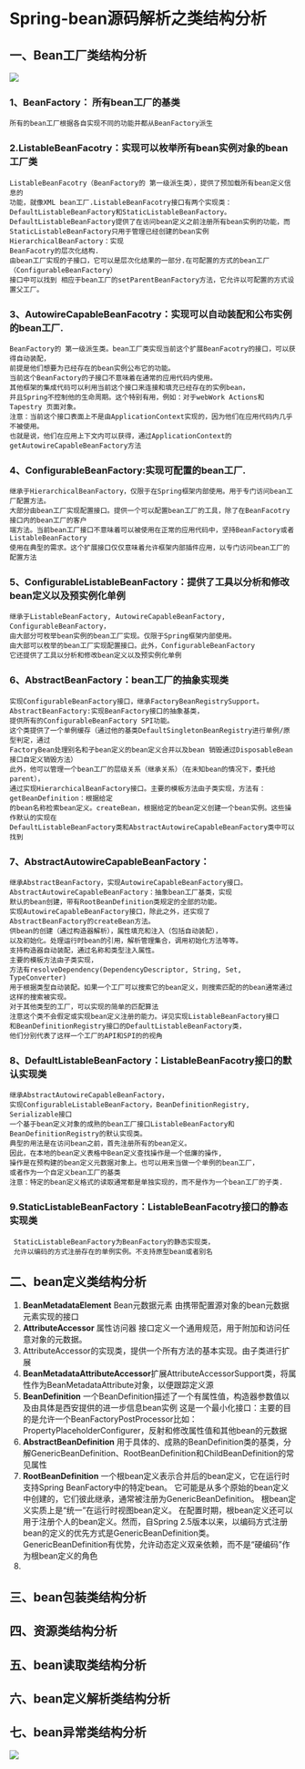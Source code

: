 # Spring-bean源码解析之类结构分析

## 一、Bean工厂类结构分析
![](https://i.imgur.com/AewGAct.jpg)

### 1、BeanFactory： 所有bean工厂的基类 
	所有的bean工厂根据各自实现不同的功能并都从BeanFactory派生

### 2.ListableBeanFacotry：实现可以枚举所有bean实例对象的bean工厂类
	ListableBeanFacotry（BeanFactory的 第一级派生类），提供了预加载所有bean定义信息的
    功能，就像XML bean工厂.ListableBeanFacotry接口有两个实现类：
    DefaultListableBeanFactory和StaticListableBeanFactory。
	DefaultListableBeanFactory提供了在访问bean定义之前注册所有bean实例的功能，而
	StaticListableBeanFactory只用于管理已经创建的bean实例HierarchicalBeanFactory：实现
    BeanFacotry的层次化结构. 
    由bean工厂实现的子接口，它可以是层次化结果的一部分.在可配置的方式的bean工厂（ConfigurableBeanFactory）
	接口中可以找到 相应于bean工厂的setParentBeanFactory方法，它允许以可配置的方式设置父工厂。
     
### 3、AutowireCapableBeanFacotry：实现可以自动装配和公布实例的bean工厂. 
    BeanFactory的 第一级派生类。bean工厂类实现当前这个扩展BeanFacotry的接口，可以获得自动装配，
	前提是他们想要为已经存在的bean实例公布它的功能。
	当前这个BeanFactory的子接口不意味着在通常的应用代码内使用。
	其他框架的集成代码可以利用当前这个接口来连接和填充已经存在的实例bean，
	并且Spring不控制他的生命周期。这个特别有用，例如：对于webWork Actions和Tapestry 页面对象。
	注意：当前这个接口表面上不是由ApplicationContext实现的，因为他们在应用代码内几乎不被使用。
	也就是说，他们在应用上下文内可以获得，通过ApplicationContext的getAutowireCapableBeanFactory方法

### 4、ConfigurableBeanFactory:实现可配置的bean工厂. 
    继承于HierarchicalBeanFactory，仅限于在Spring框架内部使用。用于专门访问bean工厂配置方法。
	大部分由bean工厂实现配置接口。提供一个可以配置bean工厂的工具，除了在BeanFacotry接口内的bean工厂的客户
    端方法。当前bean工厂接口不意味着可以被使用在正常的应用代码中，坚持BeanFactory或者ListableBeanFactory
    使用在典型的需求。这个扩展接口仅仅意味着允许框架内部插件应用，以专门访问bean工厂的配置方法

### 5、ConfigurableListableBeanFactory：提供了工具以分析和修改bean定义以及预实例化单例 
    继承于ListableBeanFactory, AutowireCapableBeanFactory, ConfigurableBeanFactory，
    由大部分可枚举bean实例的bean工厂实现。仅限于Spring框架内部使用。
	由大部可以枚举的bean工厂实现配置接口。此外，ConfigurableBeanFactory
    它还提供了工具以分析和修改bean定义以及预实例化单例

### 6、AbstractBeanFactory：bean工厂的抽象实现类 
    实现ConfigurableBeanFactory接口，继承FactoryBeanRegistrySupport。
	AbstractBeanFactory:实现BeanFactory接口的抽象基类，
    提供所有的ConfigurableBeanFactory SPI功能。
	这个类提供了一个单例缓存（通过他的基类DefaultSingletonBeanRegistry进行单例/原型判定，通过
	FactoryBean处理别名和子bean定义的bean定义合并以及bean 销毁通过DisposableBean接口自定义销毁方法）
	此外，他可以管理一个bean工厂的层级关系（继承关系）（在未知bean的情况下，委托给parent），
    通过实现HierarchicalBeanFactory接口。主要的模板方法由子类实现，方法有：getBeanDefinition：根据给定
    的bean名称检索bean定义。createBean，根据给定的bean定义创建一个bean实例。这些操作默认的实现在
    DefaultListableBeanFactory类和AbstractAutowireCapableBeanFactory类中可以找到

### 7、AbstractAutowireCapableBeanFactory： 
    继承AbstractBeanFactory，实现AutowireCapableBeanFactory接口。
	AbstractAutowireCapableBeanFactory：抽象bean工厂基类，实现
	默认的bean创建，带有RootBeanDefinition类规定的全部的功能。 
    实现AutowireCapableBeanFactory接口，除此之外，还实现了
    AbstractBeanFactory的createBean方法。
	供bean的创建（通过构造器解析），属性填充和注入（包括自动装配），
    以及初始化。处理运行时bean的引用，解析管理集合，调用初始化方法等等。
    支持构造器自动装配，通过名称和类型注入属性。
	主要的模板方法由子类实现，
	方法有resolveDependency(DependencyDescriptor, String, Set, TypeConverter)
    用于根据类型自动装配。如果一个工厂可以搜索它的bean定义，则搜索匹配的的bean通常通过这样的搜索被实现。
    对于其他类型的工厂，可以实现的简单的匹配算法
	注意这个类不会假定或实现bean定义注册的能力。详见实现ListableBeanFactory接口
    和BeanDefinitionRegistry接口的DefaultListableBeanFactory类，
    他们分别代表了这样一个工厂的API和SPI的的视角

### 8、DefaultListableBeanFactory：ListableBeanFacotry接口的默认实现类 
    继承AbstractAutowireCapableBeanFactory，
    实现ConfigurableListableBeanFactory，BeanDefinitionRegistry, Serializable接口
    一个基于bean定义对象的成熟的bean工厂接口ListableBeanFactory和BeanDefinitionRegistry的默认实现类。
	典型的用法是在访问bean之前，首先注册所有的bean定义。
	因此，在本地的bean定义表格中Bean定义查找操作是一个低廉的操作, 
    操作是在预构建的bean定义元数据对象上。也可以用来当做一个单例的bean工厂，
    或者作为一个自定义bean工厂的基类 
	注意：特定的bean定义格式的读取通常都是单独实现的，而不是作为一个bean工厂的子类.

### 9.StaticListableBeanFactory：ListableBeanFacotry接口的静态实现类 
	 StaticListableBeanFactory为BeanFactory的静态实现类，
     允许以编码的方式注册存在的单例实例。不支持原型bean或者别名


## 二、bean定义类结构分析 

1. **BeanMetadataElement**
	Bean元数据元素 由携带配置源对象的bean元数据元素实现的接口
2. **AttributeAccessor** 属性访问器 接口定义一个通用规范，用于附加和访问任意对象的元数据。
3. AttributeAccessor的实现类，提供一个所有方法的基本实现。由子类进行扩展
4. **BeanMetadataAttributeAccessor**扩展AttributeAccessorSupport类，将属性作为BeanMetadataAttribute对象，以便跟踪定义源
5. **BeanDefinition**   一个BeanDefinition描述了一个有属性值，构造器参数值以及由具体是西安提供的进一步信息bean实例  这是一个最小化接口：主要的目的是允许一个BeanFactoryPostProcessor比如：PropertyPlaceholderConfigurer，反射和修改属性值和其他bean的元数据
6. **AbstractBeanDefinition** 用于具体的、成熟的BeanDefinition类的基类，分解GenericBeanDefinition、RootBeanDefinition和ChildBeanDefinition的常见属性
7. **RootBeanDefinition** 一个根bean定义表示合并后的bean定义，它在运行时支持Spring BeanFactory中的特定bean。 它可能是从多个原始的bean定义中创建的，它们彼此继承，通常被注册为GenericBeanDefinition。 根bean定义实质上是“统一”在运行时视图bean定义。 在配置时期，根bean定义还可以用于注册个人的bean定义。然而，自Spring 2.5版本以来，以编码方式注册bean的定义的优先方式是GenericBeanDefinition类。 GenericBeanDefinition有优势，允许动态定义双亲依赖，而不是“硬编码”作为根bean定义的角色
8. 
	


## 三、bean包装类结构分析 ##


## 四、资源类结构分析 ##


## 五、bean读取类结构分析 ##


## 六、bean定义解析类结构分析 ##




## 七、bean异常类结构分析 ##

![](https://i.imgur.com/v44kLzu.jpg)